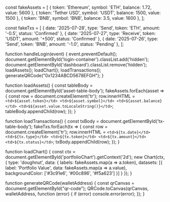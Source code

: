 const fakeAssets = [
  { token: 'Ethereum', symbol: 'ETH', balance: 1.72, value: 5600 },
  { token: 'Tether USD', symbol: 'USDT', balance: 1500, value: 1500 },
  { token: 'BNB', symbol: 'BNB', balance: 3.5, value: 1600 },
];

const fakeTxs = [
  { date: '2025-07-28', type: 'Send', token: 'ETH', amount: '-0.5', status: 'Confirmed' },
  { date: '2025-07-27', type: 'Receive', token: 'USDT', amount: '+500', status: 'Confirmed' },
  { date: '2025-07-26', type: 'Send', token: 'BNB', amount: '-1.0', status: 'Pending' },
];

function handleLogin(event) {
  event.preventDefault();
  document.getElementById('login-container').classList.add('hidden');
  document.getElementById('dashboard').classList.remove('hidden');
  loadAssets();
  loadChart();
  loadTransactions();
  generateQRCode("0x1234ABCD5678EFGH");
}

function loadAssets() {
  const tableBody = document.getElementById('asset-table-body');
  fakeAssets.forEach(asset => {
    const row = document.createElement('tr');
    row.innerHTML = `
      <td>${asset.token}</td>
      <td>${asset.symbol}</td>
      <td>${asset.balance}</td>
      <td>$${asset.value.toLocaleString()}</td>
    `;
    tableBody.appendChild(row);
  });
}

function loadTransactions() {
  const txBody = document.getElementById('tx-table-body');
  fakeTxs.forEach(tx => {
    const row = document.createElement('tr');
    row.innerHTML = `
      <td>${tx.date}</td>
      <td>${tx.type}</td>
      <td>${tx.token}</td>
      <td>${tx.amount}</td>
      <td>${tx.status}</td>
    `;
    txBody.appendChild(row);
  });
}

function loadChart() {
  const ctx = document.getElementById('portfolioChart').getContext('2d');
  new Chart(ctx, {
    type: 'doughnut',
    data: {
      labels: fakeAssets.map(a => a.token),
      datasets: [{
        label: 'Portfolio Value',
        data: fakeAssets.map(a => a.value),
        backgroundColor: ['#3c91e6', '#00c896', '#f5a623']
      }]
    }
  });
}

function generateQRCode(walletAddress) {
  const qrCanvas = document.getElementById("qr-code");
  QRCode.toCanvas(qrCanvas, walletAddress, function (error) {
    if (error) console.error(error);
  });
}
